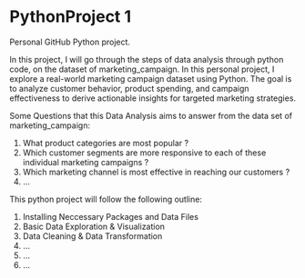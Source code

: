 # PythonProject 1

Personal GitHub Python project. 

In this project, I will go through the steps of data analysis through python code, on the dataset of marketing_campaign. 
In this personal project, I explore a real-world marketing campaign dataset using Python. The goal is to analyze customer behavior, product spending, and campaign effectiveness to derive actionable insights for targeted marketing strategies.

Some Questions that this Data Analysis aims to answer from the data set of marketing_campaign: 
1) What product categories are most popular ? 
2) Which customer segments are more responsive to each of these individual marketing campaigns ?  
3) Which marketing channel is most effective in reaching our customers ?
4) ...

This python project will follow the following outline:
1. Installing Neccessary Packages and Data Files 
2. Basic Data Exploration & Visualization
3. Data Cleaning & Data Transformation
4. ...
5. ...
6. ... 
